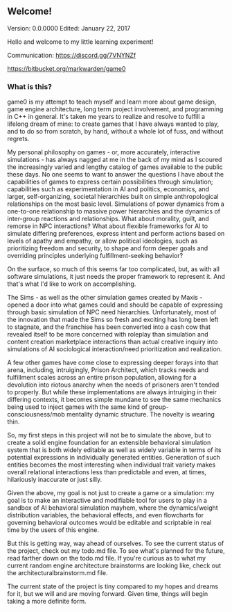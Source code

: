 ## Welcome! ##

Version: 0.0.0000 Edited: January 22, 2017

Hello and welcome to my little learning experiment!

Communication:
https://discord.gg/7VNYNZf

https://bitbucket.org/markwarden/game0

### What is this? ###

game0 is my attempt to teach myself and learn more about game design, game engine architecture, long term project involvement, and programming in C++ in general. It's taken me years to realize and resolve to fulfill a lifelong dream of mine: to create games that I have always wanted to play, and to do so from scratch, by hand, without a whole lot of fuss, and without regrets.

My personal philosophy on games - or, more accurately, interactive simulations - has always nagged at me in the back of my mind as I scoured the increasingly varied and lengthy catalog of games available to the public these days. No one seems to want to answer the questions I have about the capabilities of games to express certain possibilities through simulation; capabilities such as experimentation in AI and politics, economics, and larger, self-organizing, societal hierarchies built on simple anthropological relationships on the most basic level. Simulations of power dynamics from a one-to-one relationship to massive power hierarchies and the dynamics of inter-group reactions and relationships. What about morality, guilt, and remorse in NPC interactions? What about flexible frameworks for AI to simulate differing preferences, express intent and perform actions based on levels of apathy and empathy, or allow political ideologies, such as prioritizing freedom and security, to shape and form deeper goals and overriding principles underlying fulfillment-seeking behavior?

On the surface, so much of this seems far too complicated, but, as with all software simulations, it just needs the proper framework to represent it. And that's what I'd like to work on accomplishing.

The Sims - as well as the other simulation games created by Maxis - opened a door into what games could and should be capable of expressing through basic simulation of NPC need hierarchies. Unfortunately, most of the innovation that made the Sims so fresh and exciting has long been left to stagnate, and the franchise has been converted into a cash cow that revealed itself to be more concerned with roleplay than simulation and content creation marketplace interactions than actual creative inquiry into simulations of AI sociological interaction/need prioritization and realization.

A few other games have come close to expressing deeper forays into that arena, including, intruigingly, Prison Architect, which tracks needs and fulfillment scales across an entire prison population, allowing for a devolution into riotous anarchy when the needs of prisoners aren't tended to properly. But while these implementations are always intruiging in their differing contexts, it becomes simple mundane to see the same mechanics being used to inject games with the same kind of group-consciousness/mob mentality dynamic structure. The novelty is wearing thin.

So, my first steps in this project will not be to simulate the above, but to create a solid engine foundation for an extensible behavioral simulation system that is both widely editable as well as widely variable in terms of its potential expressions in individually generated entities. Generation of such entities becomes the most interesting when individual trait variety makes overall relational interactions less than predictable and even, at times, hilariously inaccurate or just silly.

Given the above, my goal is not just to create a game or a simulation: my goal is to make an interactive and modifiable tool for users to play in a sandbox of AI behavioral simulation mayhem, where the dynamics/weight distribution variables, the behavioral effects, and even flowcharts for governing behavioral outcomes would be editable and scriptable in real time by the users of this engine.

But this is getting way, way ahead of ourselves. To see the current status of the project, check out my todo.md file. To see what's planned for the future, read farther down on the todo.md file. If you're curious as to what my current random engine architecture brainstorms are looking like, check out the architecturalbrainstorm.md file.

The current state of the project is tiny compared to my hopes and dreams for it, but we will and are moving forward. Given time, things will begin taking a more definite form.